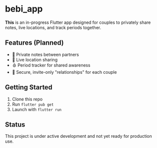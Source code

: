 # bebi_app

**This** is an in-progress Flutter app designed for couples to privately share notes, live locations, and track periods together.

## Features (Planned)

- 📒 Private notes between partners  
- 📍 Live location sharing  
- 🩸 Period tracker for shared awareness  
- 🔐 Secure, invite-only "relationships" for each couple

## Getting Started

1. Clone this repo  
2. Run `flutter pub get`  
3. Launch with `flutter run`

## Status

This project is under active development and not yet ready for production use.
